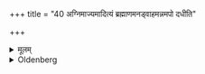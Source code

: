 +++
title = "40 अग्निमाज्यमादित्यं ब्रह्माणमनड्वाहमन्नमपो दधीति"

+++

<details><summary>मूलम्</summary>

अग्निमाज्यमादित्यं ब्रह्माणमनड्वाहमन्नमपो दधीति ४०
</details>

<details><summary>Oldenberg</summary>

40. Fire, Ājya, the sun, a Brahman, a bull, food, water, curds,
</details>
